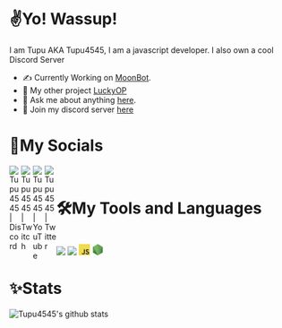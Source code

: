 # ✌Yo! Wassup!

I am Tupu AKA Tupu4545, I am a javascript developer. I also own a cool Discord Server

- ✍ Currently Working on [MoonBot](https://discord.com/oauth2/authorize?client_id=775998744562630657&permissions=8&scope=bot).
- 🧠 My other project [LuckyOP](https://discord.com/oauth2/authorize?client_id=769250175855755295&permissions=8&scope=bot)
- 💬 Ask me about anything [here](https://github.com/Tupu4545/Tupu4545/issues).
- 🚂 Join my discord server [here](https://discord.gg/5NCV9Qpzhy)
# 📱My Socials

<a href="https://discord.gg/5NCV9Qpzhy">
  <img align="left" alt="Tupu4545 | Discord" width="21px" src="https://www.flaticon.com/svg/static/icons/svg/2111/2111370.svg">
</a>
<a href="https://www.twitch.tv/tupu4545">
  <img align="left" alt="Tupu4545 | Twitch" width="21px" src="https://www.flaticon.com/svg/static/icons/svg/2111/2111668.svg">
</a>
<a href="https://www.youtube.com/channel/UCqoUhFMW17VmBphkE7C_XSw">
  <img align="left" alt="Tupu4545 | YouTube" width="21px" src="https://www.flaticon.com/svg/static/icons/svg/1384/1384060.svg">
</a>

<a href="https://twitter.com/Tupu4545">
  <img align="left" alt="Tupu4545 | Twitter" width="21px" src="https://raw.githubusercontent.com/BruceMacGary/BruceMacGary/main/assets/twitter.svg">
</a>
<br />

# 🛠My Tools and Languages
<br />
<code><img height="20" src="https://cdn.discordapp.com/attachments/765049600817233931/781425295622012968/visual-studio-code.png"></code>
<code><img height="20" src="https://cdn.discordapp.com/attachments/765049600817233931/781426103742234634/html.png"></code>
<code><img height="20" src="https://raw.githubusercontent.com/github/explore/80688e429a7d4ef2fca1e82350fe8e3517d3494d/topics/javascript/javascript.png"></code>
<code><img height="20" src="https://raw.githubusercontent.com/github/explore/80688e429a7d4ef2fca1e82350fe8e3517d3494d/topics/nodejs/nodejs.png"></code> <br />

# ✨Stats
![Tupu4545's github stats](https://github-readme-stats.vercel.app/api?username=Tupu4545&count_private=true&theme=great-gatsby)<br>

